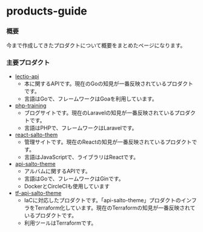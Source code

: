 # products-guide
### 概要
今まで作成してきたプロダクトについて概要をまとめたページになります。

### 主要プロダクト
* [lectio-api](https://github.com/Shimizu1111/lectio-api)
  * 本に関するAPIです。現在のGoの知見が一番反映されているプロダクトです。
  * 言語はGoで、フレームワークはGoaを利用しています。
* [php-training](https://github.com/Shimizu1111/php-training)
  * ブログサイトです。現在のLaravelの知見が一番反映されているプロダクトです。
  * 言語はPHPで、フレームワークはLaravelです。
* [react-salto-them](https://github.com/Shimizu1111/react-salto-them)
  * 管理サイトです。現在のReactの知見が一番反映されているプロダクトです。
  * 言語はJavaScriptで、ライブラリはReactです。
* [api-salto-theme](https://github.com/Shimizu1111/api-salto-theme)
  * アルバムに関するAPIです。
  * 言語はGoで、フレームワークはGinです。
  * DockerとCircleCIも使用しています
* [tf-api-salto-theme](https://github.com/Shimizu1111/tf-api-salto-theme)
  * IaCに対応したプロダクトです。「api-salto-theme」プロダクトのインフラをTerraform化しています。現在のTerraformの知見が一番反映されているプロダクトです。
  * 利用ツールはTerraformです。
